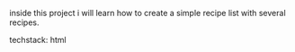 inside this project i will learn how to create a simple recipe list with several recipes.

techstack: html